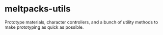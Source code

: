 # meltpacks-utils
 Prototype materials, character controllers, and a bunch of utility methods to make prototyping as quick as possible.
